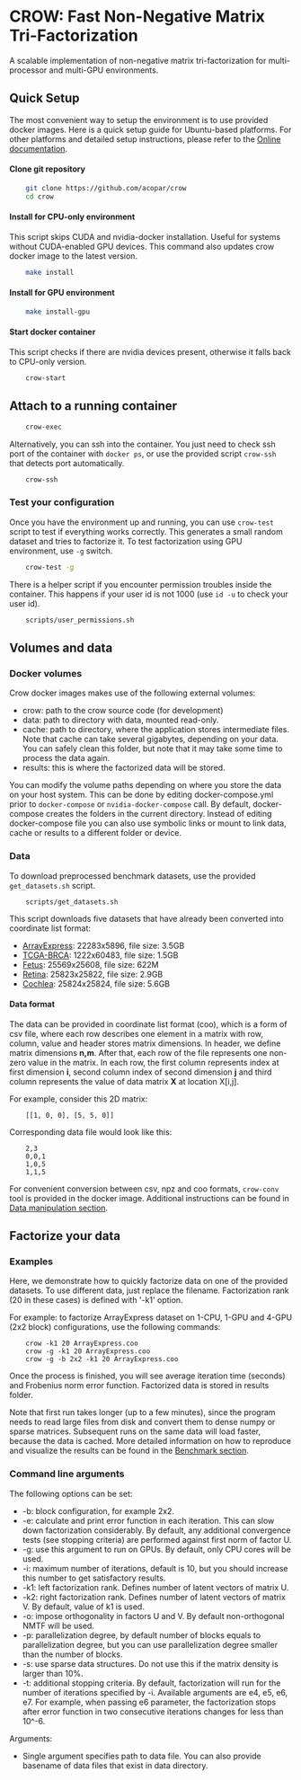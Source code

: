 # CROW: Fast Non-Negative Matrix Tri-Factorization

A scalable implementation of non-negative matrix tri-factorization for multi-processor and multi-GPU environments.

## Quick Setup ###

The most convenient way to setup the environment is to use provided docker images. Here is a quick setup guide for Ubuntu-based platforms. For other platforms and detailed setup instructions, please refer to the [Online documentation](https://crow.readthedocs.io/).

#### Clone git repository

```sh
    git clone https://github.com/acopar/crow
    cd crow
```

#### Install for CPU-only environment

This script skips CUDA and nvidia-docker installation. Useful for systems without CUDA-enabled GPU devices. This command also updates crow docker image to the latest version. 

```sh
    make install
```

#### Install for GPU environment

```sh
    make install-gpu
```

#### Start docker container

This script checks if there are nvidia devices present, otherwise it falls back to CPU-only version. 

```sh
    crow-start
```

## Attach to a running container

```sh
    crow-exec
```

Alternatively, you can ssh into the container. You just need to check ssh port of the container with `docker ps`, or use the provided script `crow-ssh` that detects port automatically.

```sh
    crow-ssh
```

### Test your configuration

Once you have the environment up and running, you can use `crow-test` script to test if everything works correctly. This generates a small random dataset and tries to factorize it. To test factorization using GPU environment, use `-g` switch.

```sh
    crow-test -g
```

There is a helper script if you encounter permission troubles inside the container. This happens if your user id is not 1000 (use ``id -u`` to check your user id).

```sh
    scripts/user_permissions.sh
```

## Volumes and data

### Docker volumes

Crow docker images makes use of the following external volumes:
- crow: path to the crow source code (for development)
- data: path to directory with data, mounted read-only.
- cache: path to directory, where the application stores intermediate files. 
Note that cache can take several gigabytes, depending on your data. You can 
safely clean this folder, but note that it may take some time to process the data again. 
- results: this is where the factorized data will be stored.

You can modify the volume paths depending on where you store the data on your host system. This can be done by editing docker-compose.yml prior to `docker-compose` or `nvidia-docker-compose` call. By default, docker-compose creates the folders in the current directory. Instead of editing docker-compose file you can also use symbolic links or mount to link data, cache or results to a different folder or device.

### Data

To download preprocessed benchmark datasets, use the provided ``get_datasets.sh`` script.
```
    scripts/get_datasets.sh
```

This script downloads five datasets that have already been converted into coordinate list format:
- [ArrayExpress](http://file.biolab.si/crow/ArrayExpress.coo): 22283x5896, file size: 3.5GB
- [TCGA-BRCA](http://file.biolab.si/crow/TCGA-BRCA.coo): 1222x60483, file size: 1.5GB
- [Fetus](http://file.biolab.si/crow/fetus.coo): 25569x25608, file size: 622M
- [Retina](http://file.biolab.si/crow/retina.coo): 25823x25822, file size: 2.9GB
- [Cochlea](http://file.biolab.si/crow/cochlea.coo): 25824x25824, file size: 5.6GB


#### Data format

The data can be provided in coordinate list format (coo), which is a form of csv file, where each row describes one element in a matrix with row, column, value and header stores matrix dimensions. In header, we define matrix dimensions **n,m**. After that, each row of the file represents one non-zero value in the matrix. In each row, the first column represents index at first dimension **i**, second column index of second dimension **j** and third column represents the value of data matrix **X** at location X[i,j].

For example, consider this 2D matrix:
```
    [[1, 0, 0], [5, 5, 0]]
```
Corresponding data file would look like this:
```
    2,3
    0,0,1
    1,0,5
    1,1,5
```

For convenient conversion between csv, npz and coo formats, ``crow-conv`` tool is provided in the docker image. Additional instructions can be found in [Data manipulation section](https://crow.readthedocs.io/en/latest/data.html).


## Factorize your data

### Examples

Here, we demonstrate how to quickly factorize data on one of the provided datasets. To use different data, just replace the filename. Factorization rank (20 in these cases) is defined with '-k1' option. 

For example: to factorize ArrayExpress dataset on 1-CPU, 1-GPU and 4-GPU (2x2 block) configurations, use the following commands:

```
    crow -k1 20 ArrayExpress.coo
    crow -g -k1 20 ArrayExpress.coo
    crow -g -b 2x2 -k1 20 ArrayExpress.coo
```

Once the process is finished, you will see average iteration time (seconds) and Frobenius norm error function. Factorized data is stored in results folder. 

Note that first run takes longer (up to a few minutes), since the program needs to read large files from disk and convert them to dense numpy or sparse matrices. Subsequent runs on the same data will load faster, because the data is cached. More detailed information on how to reproduce and visualize the results can be found in the [Benchmark section](https://crow.readthedocs.io/en/latest/benchmark.html).

### Command line arguments

The following options can be set:

- -b: block configuration, for example 2x2.
- -e: calculate and print error function in each iteration. This can slow down factorization considerably. By default, any additional convergence tests (see stopping criteria) are performed against first norm of factor U.
- -g: use this argument to run on GPUs. By default, only CPU cores will be used.
- -i: maximum number of iterations, default is 10, but you should increase this number to get satisfactory results. 
- -k1: left factorization rank. Defines number of latent vectors of matrix U.
- -k2: right factorization rank. Defines number of latent vectors of matrix V. By default, value of k1 is used. 
- -o: impose orthogonality in factors U and V. By default non-orthogonal NMTF will be used. 
- -p: parallelization degree, by default number of blocks equals to parallelization degree, but you can use parallelization degree smaller than the number of blocks. 
- -s: use sparse data structures. Do not use this if the matrix density is larger than 10%.
- -t: additional stopping criteria. By default, factorization will run for the number of iterations specified by -i. Available arguments are e4, e5, e6, e7. For example, when passing e6 parameter, the factorization stops after error function in two consecutive iterations changes for less than 10^-6. 

Arguments:

- Single argument specifies path to data file. You can also provide basename of data files that exist in data directory.

